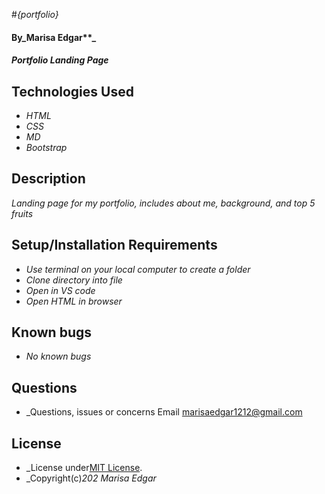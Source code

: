 #_{portfolio}_
#### By_Marisa Edgar**_

#### _Portfolio Landing Page_

## Technologies Used
* _HTML_
* _CSS_
* _MD_
* _Bootstrap_

## Description
_Landing page for my portfolio, includes about me, background, and top 5 fruits_

## Setup/Installation Requirements
* _Use terminal on your local computer to create a folder_
* _Clone directory into file_
* _Open in VS code_
* _Open HTML in browser_

## 

## Known bugs
* _No known bugs_

## Questions
* _Questions, issues or concerns Email marisaedgar1212@gmail.com

## License

* _License under[MIT License](License).
* _Copyright(c)_202_ _Marisa Edgar_